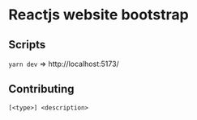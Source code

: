 # Reactjs website bootstrap

## Scripts

`yarn dev` => http://localhost:5173/

## Contributing

`[<type>] <description>`